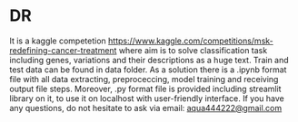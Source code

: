 # DR
It is a kaggle competetion https://www.kaggle.com/competitions/msk-redefining-cancer-treatment where aim is to solve classification task including genes, variations and their descriptions as a huge text.
Train and test data can be found in data folder.
As a solution there is a .ipynb format file with all data extracting, preproceccing, model training and receiving output file steps. Moreover, .py format file is provided including streamlit library on it, to use it on localhost with user-friendly interface.
If you have any questions, do not hesitate to ask via email: aqua444222@gmail.com
